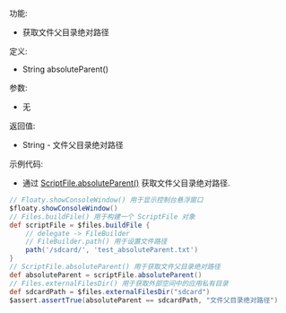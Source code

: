 功能:

+ 获取文件父目录绝对路径

定义:

+ String absoluteParent()

参数:

+ 无

返回值:

+ String - 文件父目录绝对路径

示例代码:

+ 通过 [ScriptFile.absoluteParent()](/API/File/ScriptFile/README.md?id=absoluteParent) 获取文件父目录绝对路径.

```groovy
// Floaty.showConsoleWindow() 用于显示控制台悬浮窗口
$floaty.showConsoleWindow()
// Files.buildFile() 用于构建一个 ScriptFile 对象
def scriptFile = $files.buildFile {
    // delegate -> FileBuilder
    // FileBuilder.path() 用于设置文件路径
    path('/sdcard/', 'test_absoluteParent.txt')
}
// ScriptFile.absoluteParent() 用于获取文件父目录绝对路径
def absoluteParent = scriptFile.absoluteParent()
// Files.externalFilesDir() 用于获取外部空间中的应用私有目录
def sdcardPath = $files.externalFilesDir("sdcard")
$assert.assertTrue(absoluteParent == sdcardPath, "文件父目录绝对路径")
```